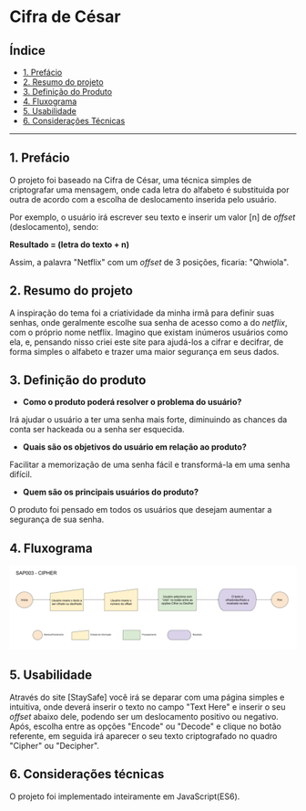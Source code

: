 # Cifra de César

## Índice

* [1. Prefácio](#1-prefácio)
* [2. Resumo do projeto](#2-resumo-do-projeto)
* [3. Definição do Produto](#3-definição-do-produto)
* [4. Fluxograma](#4-fluxograma)
* [5. Usabilidade](#5-usabilidade)
* [6. Considerações Técnicas](#6-considerações-técnicas)


***

## 1. Prefácio

O projeto foi baseado na Cifra de César, uma técnica simples de criptografar uma mensagem, onde cada letra do alfabeto é substituida por outra de acordo com a escolha de deslocamento inserida pelo usuário.

Por exemplo, o usuário irá escrever seu texto e inserir um valor [n] de _offset_ (deslocamento), sendo:

**Resultado = (letra do texto + n)**

Assim, a palavra "Netflix" com um _offset_ de 3 posições, ficaria: "Qhwiola".


## 2. Resumo do projeto

A inspiração do tema foi a criatividade da minha irmã para definir suas senhas, onde geralmente escolhe sua senha de acesso como a do _netflix_, com o próprio nome netflix. Imagino que existam inúmeros usuários como ela, e, pensando nisso criei este site para ajudá-los a cifrar e decifrar, de forma simples o alfabeto e trazer uma maior segurança em seus dados.

## 3. Definição do produto

* **Como o produto poderá resolver o problema do usuário?**

Irá ajudar o usuário a ter uma senha mais forte, diminuindo as chances da conta ser hackeada ou a senha ser esquecida.

* **Quais são os objetivos do usuário em relação ao produto?**

Facilitar a memorização de uma senha fácil e transformá-la em uma senha difícil.

* **Quem são os principais usuários do produto?**

O produto foi pensado em todos os usuários que desejam aumentar a segurança de sua senha.

## 4. Fluxograma
![Fluxograma](fluxograma.png)

## 5. Usabilidade

Através do site [StaySafe] você irá se deparar com uma página simples e intuitiva, onde deverá inserir o texto no campo "Text Here" e inserir o seu _offset_ abaixo dele, podendo ser um deslocamento positivo ou negativo. Após, escolha entre as opções "Encode" ou "Decode" e clique no botão referente, em seguida irá aparecer o seu texto criptografado no quadro "Cipher" ou "Decipher".

## 6. Considerações técnicas

O projeto foi implementado inteiramente em JavaScript(ES6).  